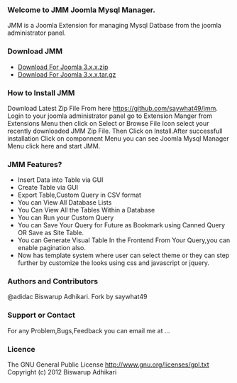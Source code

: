 ### Welcome to JMM Joomla Mysql Manager.

JMM is a Joomla Extension for managing Mysql Datbase from the joomla administrator panel.

### Download JMM

* [Download For Joomla 3.x.x.zip ](https://github.com/saywhat49/jmm/archive/j3x.zip)
* [Download For Joomla 3.x.x.tar.gz ](https://github.com/saywhat49/jmm/archive/j3x.tar.gz)

### How to Install JMM

Download Latest Zip File From here https://github.com/saywhat49/jmm. Login to your joomla administrator
panel go to Extension Manger from Extensions Menu then click on Select or Browse File Icon select your recently downloaded JMM Zip File. Then Click on Install.After successfull installation Click on componnent Menu you can see Joomla Mysql Manager Menu click here and start JMM. 


### JMM Features?

* Insert Data into Table via GUI
* Create Table via GUI
* Export Table,Custom Query in CSV format
* You can View All Database Lists
* You Can View All the Tables Within a Database
* You can Run your Custom Query
* You can Save Your Query for Future as Bookmark using Canned Query OR Save as Site Table.
* You can Generate Visual Table In the Frontend From Your Query,you can enable pagination also.
* Now has template system where user can select theme or they can step further by customize the looks using css and javascript or jquery.

### Authors and Contributors

@adidac Biswarup Adhikari.
Fork by saywhat49

### Support or Contact

For any Problem,Bugs,Feedback you can email me at ...

### Licence

The GNU General Public License
http://www.gnu.org/licenses/gpl.txt
Copyright (c) 2012 Biswarup Adhikari
